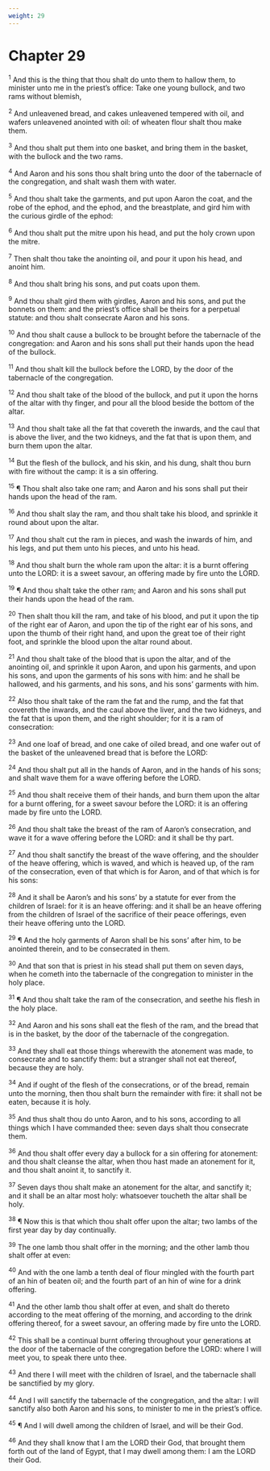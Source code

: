 ```yaml
---
weight: 29
---
```


# Chapter 29

<sup>1</sup> And this is the thing that thou shalt do unto them to hallow them, to minister unto me in the priest’s office: Take one young bullock, and two rams without blemish, 

<sup>2</sup> And unleavened bread, and cakes unleavened tempered with oil, and wafers unleavened anointed with oil: of wheaten flour shalt thou make them. 

<sup>3</sup> And thou shalt put them into one basket, and bring them in the basket, with the bullock and the two rams. 

<sup>4</sup> And Aaron and his sons thou shalt bring unto the door of the tabernacle of the congregation, and shalt wash them with water. 

<sup>5</sup> And thou shalt take the garments, and put upon Aaron the coat, and the robe of the ephod, and the ephod, and the breastplate, and gird him with the curious girdle of the ephod: 

<sup>6</sup> And thou shalt put the mitre upon his head, and put the holy crown upon the mitre. 

<sup>7</sup> Then shalt thou take the anointing oil, and pour it upon his head, and anoint him. 

<sup>8</sup> And thou shalt bring his sons, and put coats upon them. 

<sup>9</sup> And thou shalt gird them with girdles, Aaron and his sons, and put the bonnets on them: and the priest’s office shall be theirs for a perpetual statute: and thou shalt consecrate Aaron and his sons. 

<sup>10</sup> And thou shalt cause a bullock to be brought before the tabernacle of the congregation: and Aaron and his sons shall put their hands upon the head of the bullock. 

<sup>11</sup> And thou shalt kill the bullock before the LORD, by the door of the tabernacle of the congregation. 

<sup>12</sup> And thou shalt take of the blood of the bullock, and put it upon the horns of the altar with thy finger, and pour all the blood beside the bottom of the altar. 

<sup>13</sup> And thou shalt take all the fat that covereth the inwards, and the caul that is above the liver, and the two kidneys, and the fat that is upon them, and burn them upon the altar. 

<sup>14</sup> But the flesh of the bullock, and his skin, and his dung, shalt thou burn with fire without the camp: it is a sin offering. 

<sup>15</sup> ¶ Thou shalt also take one ram; and Aaron and his sons shall put their hands upon the head of the ram. 

<sup>16</sup> And thou shalt slay the ram, and thou shalt take his blood, and sprinkle it round about upon the altar. 

<sup>17</sup> And thou shalt cut the ram in pieces, and wash the inwards of him, and his legs, and put them unto his pieces, and unto his head. 

<sup>18</sup> And thou shalt burn the whole ram upon the altar: it is a burnt offering unto the LORD: it is a sweet savour, an offering made by fire unto the LORD. 

<sup>19</sup> ¶ And thou shalt take the other ram; and Aaron and his sons shall put their hands upon the head of the ram. 

<sup>20</sup> Then shalt thou kill the ram, and take of his blood, and put it upon the tip of the right ear of Aaron, and upon the tip of the right ear of his sons, and upon the thumb of their right hand, and upon the great toe of their right foot, and sprinkle the blood upon the altar round about. 

<sup>21</sup> And thou shalt take of the blood that is upon the altar, and of the anointing oil, and sprinkle it upon Aaron, and upon his garments, and upon his sons, and upon the garments of his sons with him: and he shall be hallowed, and his garments, and his sons, and his sons’ garments with him. 

<sup>22</sup> Also thou shalt take of the ram the fat and the rump, and the fat that covereth the inwards, and the caul above the liver, and the two kidneys, and the fat that is upon them, and the right shoulder; for it is a ram of consecration: 

<sup>23</sup> And one loaf of bread, and one cake of oiled bread, and one wafer out of the basket of the unleavened bread that is before the LORD: 

<sup>24</sup> And thou shalt put all in the hands of Aaron, and in the hands of his sons; and shalt wave them for a wave offering before the LORD. 

<sup>25</sup> And thou shalt receive them of their hands, and burn them upon the altar for a burnt offering, for a sweet savour before the LORD: it is an offering made by fire unto the LORD. 

<sup>26</sup> And thou shalt take the breast of the ram of Aaron’s consecration, and wave it for a wave offering before the LORD: and it shall be thy part. 

<sup>27</sup> And thou shalt sanctify the breast of the wave offering, and the shoulder of the heave offering, which is waved, and which is heaved up, of the ram of the consecration, even of that which is for Aaron, and of that which is for his sons: 

<sup>28</sup> And it shall be Aaron’s and his sons’ by a statute for ever from the children of Israel: for it is an heave offering: and it shall be an heave offering from the children of Israel of the sacrifice of their peace offerings, even their heave offering unto the LORD. 

<sup>29</sup> ¶ And the holy garments of Aaron shall be his sons’ after him, to be anointed therein, and to be consecrated in them. 

<sup>30</sup> And that son that is priest in his stead shall put them on seven days, when he cometh into the tabernacle of the congregation to minister in the holy place. 

<sup>31</sup> ¶ And thou shalt take the ram of the consecration, and seethe his flesh in the holy place. 

<sup>32</sup> And Aaron and his sons shall eat the flesh of the ram, and the bread that is in the basket, by the door of the tabernacle of the congregation. 

<sup>33</sup> And they shall eat those things wherewith the atonement was made, to consecrate and to sanctify them: but a stranger shall not eat thereof, because they are holy. 

<sup>34</sup> And if ought of the flesh of the consecrations, or of the bread, remain unto the morning, then thou shalt burn the remainder with fire: it shall not be eaten, because it is holy. 

<sup>35</sup> And thus shalt thou do unto Aaron, and to his sons, according to all things which I have commanded thee: seven days shalt thou consecrate them. 

<sup>36</sup> And thou shalt offer every day a bullock for a sin offering for atonement: and thou shalt cleanse the altar, when thou hast made an atonement for it, and thou shalt anoint it, to sanctify it. 

<sup>37</sup> Seven days thou shalt make an atonement for the altar, and sanctify it; and it shall be an altar most holy: whatsoever toucheth the altar shall be holy. 

<sup>38</sup> ¶ Now this is that which thou shalt offer upon the altar; two lambs of the first year day by day continually. 

<sup>39</sup> The one lamb thou shalt offer in the morning; and the other lamb thou shalt offer at even: 

<sup>40</sup> And with the one lamb a tenth deal of flour mingled with the fourth part of an hin of beaten oil; and the fourth part of an hin of wine for a drink offering. 

<sup>41</sup> And the other lamb thou shalt offer at even, and shalt do thereto according to the meat offering of the morning, and according to the drink offering thereof, for a sweet savour, an offering made by fire unto the LORD. 

<sup>42</sup> This shall be a continual burnt offering throughout your generations at the door of the tabernacle of the congregation before the LORD: where I will meet you, to speak there unto thee. 

<sup>43</sup> And there I will meet with the children of Israel, and the tabernacle shall be sanctified by my glory. 

<sup>44</sup> And I will sanctify the tabernacle of the congregation, and the altar: I will sanctify also both Aaron and his sons, to minister to me in the priest’s office. 

<sup>45</sup> ¶ And I will dwell among the children of Israel, and will be their God. 

<sup>46</sup> And they shall know that I am the LORD their God, that brought them forth out of the land of Egypt, that I may dwell among them: I am the LORD their God. 


